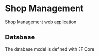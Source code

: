 # Shop Management

Shop Management web application

## Database

The database model is defined with EF Core
